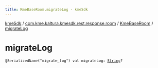 ```yaml
---
title: KmeBaseRoom.migrateLog - kmeSdk
---
```


[kmeSdk](../../index.html) / [com.kme.kaltura.kmesdk.rest.response.room](../index.html) / [KmeBaseRoom](index.html) / [migrateLog](./migrate-log.html)

# migrateLog

`@SerializedName("migrate_log") val migrateLog: `[`String`](https://kotlinlang.org/api/latest/jvm/stdlib/kotlin/-string/index.html)`?`